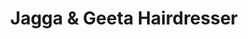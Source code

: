 ---
title: "Jagga & Geeta Hairdresser"
url: /husnar/jagga-and-geeta-hairdresser/
shop: hairdresser
---